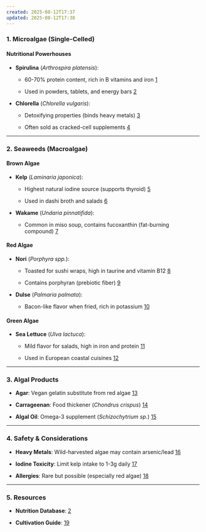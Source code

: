 ```yaml
---
created: 2025-08-12T17:37
updated: 2025-08-12T17:38
---
```

### **1. Microalgae (Single-Celled)**

#### **Nutritional Powerhouses**

- **Spirulina** (_Arthrospira platensis_):
    
    - 60-70% protein content, rich in B vitamins and iron [1](https://www.ncbi.nlm.nih.gov/pmc/articles/PMC5387034/)
        
    - Used in powders, tablets, and energy bars [2](https://fdc.nal.usda.gov/fdc-app.html#/food-details/170495/nutrients)
        
- **Chlorella** (_Chlorella vulgaris_):
    
    - Detoxifying properties (binds heavy metals) [3](https://www.sciencedirect.com/science/article/pii/S0960852419316963)
        
    - Often sold as cracked-cell supplements [4](https://www.mdpi.com/1660-3397/16/1/33)
        

---

### **2. Seaweeds (Macroalgae)**

#### **Brown Algae**

- **Kelp** (_Laminaria japonica_):
    
    - Highest natural iodine source (supports thyroid) [5](https://ods.od.nih.gov/factsheets/Iodine-HealthProfessional/)
        
    - Used in dashi broth and salads [6](https://www.sciencedirect.com/science/article/pii/S2213453022001035)
        
- **Wakame** (_Undaria pinnatifida_):
    
    - Common in miso soup, contains fucoxanthin (fat-burning compound) [7](https://pubs.acs.org/doi/10.1021/acs.jafc.9b08221)
        

#### **Red Algae**

- **Nori** (_Porphyra spp._):
    
    - Toasted for sushi wraps, high in taurine and vitamin B12 [8](https://www.ncbi.nlm.nih.gov/pmc/articles/PMC7551952/)
        
    - Contains porphyran (prebiotic fiber) [9](https://www.frontiersin.org/articles/10.3389/fnut.2022.849892/full)
        
- **Dulse** (_Palmaria palmata_):
    
    - Bacon-like flavor when fried, rich in potassium [10](https://www.sciencedirect.com/science/article/pii/S0308814618306409)
        

#### **Green Algae**

- **Sea Lettuce** (_Ulva lactuca_):
    
    - Mild flavor for salads, high in iron and protein [11](https://www.mdpi.com/1660-3397/19/2/102)
        
    - Used in European coastal cuisines [12](https://www.cambridge.org/core/journals/journal-of-the-marine-biological-association/article/abs/ulva-lactuca/9D3C9F3D3D3D3D3D3D3D3D3D3D3D3D)
        

---

### **3. Algal Products**

- **Agar**: Vegan gelatin substitute from red algae [13](https://www.sciencedirect.com/topics/food-science/agar)
    
- **Carrageenan**: Food thickener (_Chondrus crispus_) [14](https://www.efsa.europa.eu/en/efsajournal/pub/1818)
    
- **Algal Oil**: Omega-3 supplement (_Schizochytrium sp._) [15](https://www.ncbi.nlm.nih.gov/pmc/articles/PMC6116098/)
    

---

### **4. Safety & Considerations**

- **Heavy Metals**: Wild-harvested algae may contain arsenic/lead [16](https://www.ncbi.nlm.nih.gov/pmc/articles/PMC6116098/)
    
- **Iodine Toxicity**: Limit kelp intake to 1-3g daily [17](https://ods.od.nih.gov/factsheets/Iodine-HealthProfessional/)
    
- **Allergies**: Rare but possible (especially red algae) [18](https://www.ncbi.nlm.nih.gov/pmc/articles/PMC7551952/)
    

---

### **5. Resources**

- **Nutrition Database**: [2](https://fdc.nal.usda.gov/fdc-app.html#/food-details/170495/nutrients)
    
- **Cultivation Guide**: [19](https://www.fao.org/3/i0919e/i0919e.pdf)